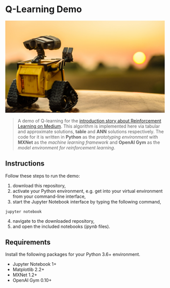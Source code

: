 # Q-Learning Demo
![picture](img/wall-e.jpeg)
> A demo of Q-learning for the [introduction story about Reinforcement Learning on Medium](https://www.google.com). This algorithm is implemented here via tabular and approximate solutions, **table** and **ANN** solutions respectively. The code for it is written in **Python** as the _prototyping environment_ with **MXNet** as the _machine learning framework_ and **OpenAI Gym** as the _model environment for reinforcement learning_.

## Instructions
Follow these steps to run the demo:
1. download this repository,
2. activate your Python environment, e.g. get into your virtual environment from your command-line interface,
3. start the Jupyter Notebook interface by typing the following command,
```
jupyter notebook
```
4. navigate to the downloaded repository,
5. and open the included notebooks (_ipynb_ files).

## Requirements
Install the following packages for your Python 3.6+ environment.
* Jupyter Notebook 1+
* Matplotlib 2.2+
* MXNet 1.2+
* OpenAI Gym 0.10+
